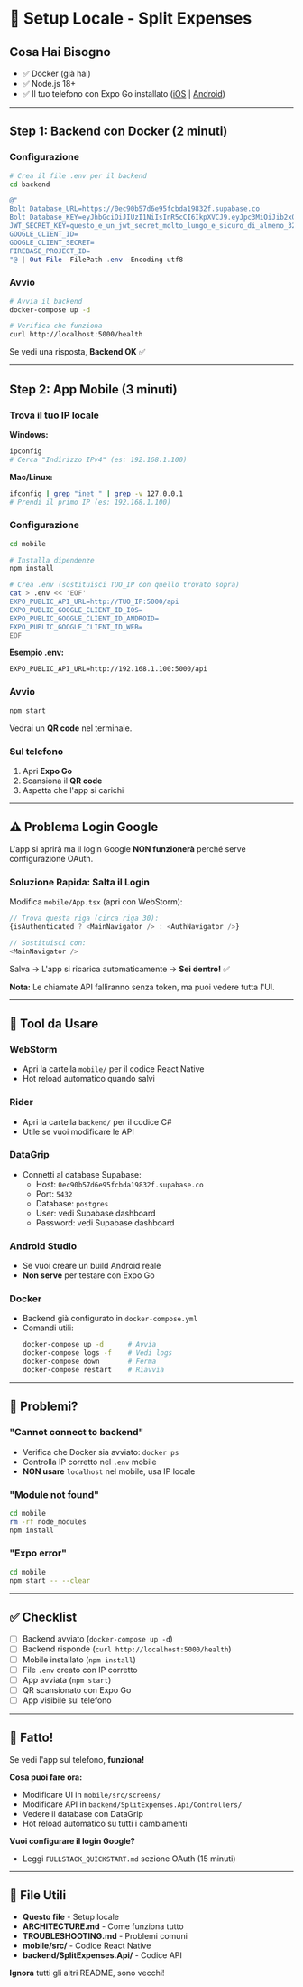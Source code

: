 # 🚀 Setup Locale - Split Expenses

## Cosa Hai Bisogno
- ✅ Docker (già hai)
- ✅ Node.js 18+
- ✅ Il tuo telefono con Expo Go installato ([iOS](https://apps.apple.com/app/expo-go/id982107779) | [Android](https://play.google.com/store/apps/details?id=host.exp.exponent))

---

## Step 1: Backend con Docker (2 minuti)

### Configurazione

```bash
# Crea il file .env per il backend
cd backend
```

```powershell
@"
Bolt Database_URL=https://0ec90b57d6e95fcbda19832f.supabase.co
Bolt Database_KEY=eyJhbGciOiJIUzI1NiIsInR5cCI6IkpXVCJ9.eyJpc3MiOiJib2x0IiwicmVmIjoiMGVjOTBiNTdkNmU5NWZjYmRhMTk4MzJmIiwicm9sZSI6ImFub24iLCJpYXQiOjE3NTg4ODE1NzQsImV4cCI6MTc1ODg4MTU3NH0.9I8-U0x86Ak8t2DGaIk0HfvTSLsAyzdnz-Nw00mMkKw
JWT_SECRET_KEY=questo_e_un_jwt_secret_molto_lungo_e_sicuro_di_almeno_32_caratteri
GOOGLE_CLIENT_ID=
GOOGLE_CLIENT_SECRET=
FIREBASE_PROJECT_ID=
"@ | Out-File -FilePath .env -Encoding utf8
```

### Avvio

```bash
# Avvia il backend
docker-compose up -d

# Verifica che funziona
curl http://localhost:5000/health
```

Se vedi una risposta, **Backend OK** ✅

---

## Step 2: App Mobile (3 minuti)

### Trova il tuo IP locale

**Windows:**
```bash
ipconfig
# Cerca "Indirizzo IPv4" (es: 192.168.1.100)
```

**Mac/Linux:**
```bash
ifconfig | grep "inet " | grep -v 127.0.0.1
# Prendi il primo IP (es: 192.168.1.100)
```

### Configurazione

```bash
cd mobile

# Installa dipendenze
npm install

# Crea .env (sostituisci TUO_IP con quello trovato sopra)
cat > .env << 'EOF'
EXPO_PUBLIC_API_URL=http://TUO_IP:5000/api
EXPO_PUBLIC_GOOGLE_CLIENT_ID_IOS=
EXPO_PUBLIC_GOOGLE_CLIENT_ID_ANDROID=
EXPO_PUBLIC_GOOGLE_CLIENT_ID_WEB=
EOF
```

**Esempio .env:**
```env
EXPO_PUBLIC_API_URL=http://192.168.1.100:5000/api
```

### Avvio

```bash
npm start
```

Vedrai un **QR code** nel terminale.

### Sul telefono
1. Apri **Expo Go**
2. Scansiona il **QR code**
3. Aspetta che l'app si carichi

---

## ⚠️ Problema Login Google

L'app si aprirà ma il login Google **NON funzionerà** perché serve configurazione OAuth.

### Soluzione Rapida: Salta il Login

Modifica `mobile/App.tsx` (apri con WebStorm):

```typescript
// Trova questa riga (circa riga 30):
{isAuthenticated ? <MainNavigator /> : <AuthNavigator />}

// Sostituisci con:
<MainNavigator />
```

Salva → L'app si ricarica automaticamente → **Sei dentro!** ✅

**Nota:** Le chiamate API falliranno senza token, ma puoi vedere tutta l'UI.

---

## 🔧 Tool da Usare

### WebStorm
- Apri la cartella `mobile/` per il codice React Native
- Hot reload automatico quando salvi

### Rider
- Apri la cartella `backend/` per il codice C#
- Utile se vuoi modificare le API

### DataGrip
- Connetti al database Supabase:
  - Host: `0ec90b57d6e95fcbda19832f.supabase.co`
  - Port: `5432`
  - Database: `postgres`
  - User: vedi Supabase dashboard
  - Password: vedi Supabase dashboard

### Android Studio
- Se vuoi creare un build Android reale
- **Non serve** per testare con Expo Go

### Docker
- Backend già configurato in `docker-compose.yml`
- Comandi utili:
  ```bash
  docker-compose up -d      # Avvia
  docker-compose logs -f    # Vedi logs
  docker-compose down       # Ferma
  docker-compose restart    # Riavvia
  ```

---

## 🐛 Problemi?

### "Cannot connect to backend"
- Verifica che Docker sia avviato: `docker ps`
- Controlla IP corretto nel `.env` mobile
- **NON usare** `localhost` nel mobile, usa IP locale

### "Module not found"
```bash
cd mobile
rm -rf node_modules
npm install
```

### "Expo error"
```bash
cd mobile
npm start -- --clear
```

---

## ✅ Checklist

- [ ] Backend avviato (`docker-compose up -d`)
- [ ] Backend risponde (`curl http://localhost:5000/health`)
- [ ] Mobile installato (`npm install`)
- [ ] File `.env` creato con IP corretto
- [ ] App avviata (`npm start`)
- [ ] QR scansionato con Expo Go
- [ ] App visibile sul telefono

---

## 🎉 Fatto!

Se vedi l'app sul telefono, **funziona!**

**Cosa puoi fare ora:**
- Modificare UI in `mobile/src/screens/`
- Modificare API in `backend/SplitExpenses.Api/Controllers/`
- Vedere il database con DataGrip
- Hot reload automatico su tutti i cambiamenti

**Vuoi configurare il login Google?**
- Leggi `FULLSTACK_QUICKSTART.md` sezione OAuth (15 minuti)

---

## 📝 File Utili

- **Questo file** - Setup locale
- **ARCHITECTURE.md** - Come funziona tutto
- **TROUBLESHOOTING.md** - Problemi comuni
- **mobile/src/** - Codice React Native
- **backend/SplitExpenses.Api/** - Codice API

**Ignora** tutti gli altri README, sono vecchi!
